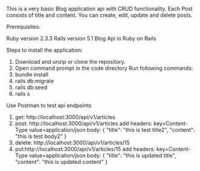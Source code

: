 This is a very basic Blog application api with CRUD functionality. Each Post consists of title and content. You can create, edit, update and delete posts.

Prerequisites:

Ruby version 2.3.3
Rails version 5.1
Blog Api in Ruby on Rails

Steps to install the application:

1. Download and unzip or clone the repository.
2. Open command prompt in the code directory Run following commands:
3. bundle install
4. rails db:migrate
5. rails db:seed
6. rails s


Use Postman to test api endpoints
1. get: http://localhost:3000/api/v1/articles
2. post: http://localhost:3000/api/v1/articles
add headers: key=Content-Type value=application/json
body: {
"title": "this is test title2",
"content": "this is test body2"
}
3. delete: http://localhost:3000/api/v1/articles/15
4. put:http://localhost:3000/api/v1/articles/15
add headers: key=Content-Type value=application/json
body: {
"title": "this is updated title",
"content": "this is updated content"
}